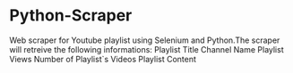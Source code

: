 # Python-Scraper
Web scraper for Youtube playlist using Selenium and Python.The scraper will retreive the following informations:
Playlist Title
Channel Name
Playlist Views
Number of Playlist`s Videos
Playlist Content
